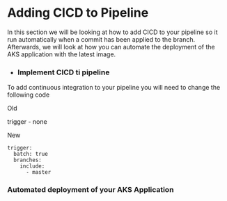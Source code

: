 # Adding CICD to Pipeline 

In this section we will be looking at how to add CICD to your pipeline so it run automatically when a commit has been applied to the branch. Afterwards, we will look at how you can automate the deployment of the AKS application with the latest image. 

- ### Implement CICD ti pipeline

To add continuous integration to your pipeline you will need to change the following code 

Old 

trigger - none 

New 

```
trigger:
  batch: true 
  branches:
    include:
      - master

```

### Automated deployment of your AKS Application ###
